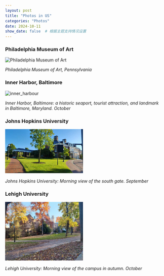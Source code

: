 ```yaml
---
layout: post
title: "Photos in US"
categories: "Photos"
date: 2024-10-11
show_date: false  # 根据主题支持情况设置
---
```


<style>
  time {
    display: none; /* 隐藏日期 */
  }
</style>

### Philadelphia Museum of Art
<img src="/images/philadelphia.jpg" alt="Philadelphia Museum of Art" title="Philadelphia Museum of Art" style="max-width: 50%; height: auto;">

*Philadelphia Museum of Art, Pennsylvania*

### Inner Harbor, Baltimore
<img src="/images/inner_harbour.jpg" alt="inner_harbour" title="inner_harbour" style="max-width: 50%; height: auto;">

*Inner Harbor, Baltimore: a historic seaport, tourist attraction, and landmark in Baltimore, Maryland. October*


### Johns Hopkins University
<img src="/images/hopkins.jpg" alt="Johns Hopkins" title="Johns Hopkins" style="max-width: 50%; height: auto;">

*Johns Hopkins University: Morning view of the south gate. September*


### Lehigh University
<img src="/images/lehigh.jpg" alt="lehigh" title="lehigh" style="max-width: 50%; height: auto;">

*Lehigh University: Morning view of the campus in autumn. October*








